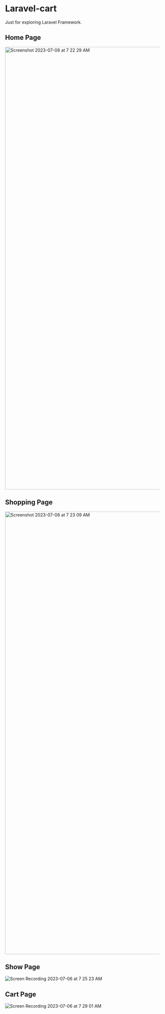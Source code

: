 # Laravel-cart
Just for exploring Laravel Framework.

## Home Page
<img width="1440" alt="Screenshot 2023-07-06 at 7 22 29 AM" src="https://github.com/ShadenAbdulah/Laravel-cart/assets/73385631/634ac59f-0467-4060-a838-ae9684b0f01a"> <br>

## Shopping Page
<img width="1440" alt="Screenshot 2023-07-06 at 7 23 09 AM" src="https://github.com/ShadenAbdulah/Laravel-cart/assets/73385631/14ee46f3-a6e5-4afd-92ad-483fd4a79ad9"> <br>

## Show Page
![Screen Recording 2023-07-06 at 7 25 23 AM](https://github.com/ShadenAbdulah/Laravel-cart/assets/73385631/20375187-5805-45e9-a7a9-9afa27269758)

## Cart Page
![Screen Recording 2023-07-06 at 7 29 01 AM](https://github.com/ShadenAbdulah/Laravel-cart/assets/73385631/1cbe969f-6319-469d-bb1b-fd50693d285c)
